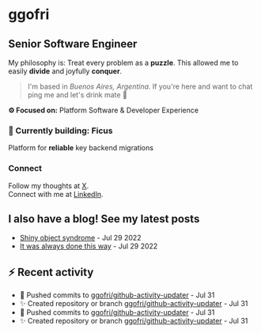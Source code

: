# ggofri

## Senior Software Engineer

My philosophy is: Treat every problem as a **puzzle**. This allowed me to easily **divide** and joyfully **conquer**.

> I'm based in _Buenos Aires, Argentina_. If you're here and want to chat ping me and let's drink mate 🧉

**⚙️ Focused on:** Platform Software & Developer Experience

### 🧱 Currently building: Ficus

Platform for **reliable** key backend migrations

### Connect

Follow my thoughts at [X](https://x.com/ggofri).  
Connect with me at [LinkedIn](https://linkedin.com/in/ggofri).

## I also have a blog! See my latest posts
<!--START_SECTION:blog_posts-->
- [Shiny object syndrome](https://ggofri.vercel.app/blog/shiny-object) - Jul 29 2022
- [It was always done this way](https://ggofri.vercel.app/blog/always-done-this-way) - Jul 29 2022
<!--END_SECTION:blog_posts-->

## :zap: Recent activity
<!--START_SECTION:activity-->
- 🚀 Pushed commits to [ggofri/github-activity-updater](https://github.com/ggofri/github-activity-updater) - Jul 31
- ✨ Created repository or branch [ggofri/github-activity-updater](https://github.com/ggofri/github-activity-updater) - Jul 31
- 🚀 Pushed commits to [ggofri/github-activity-updater](https://github.com/ggofri/github-activity-updater) - Jul 31
- ✨ Created repository or branch [ggofri/github-activity-updater](https://github.com/ggofri/github-activity-updater) - Jul 31
<!--END_SECTION:activity-->
